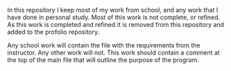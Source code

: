 In this repository I keep most of my work from school, and any work that I have done in personal study.
Most of this work is not complete, or refined. As this work is completed and refined it is removed from
this repository and added to the profolio repository. 

Any school work will contain the file with the requirements from the instructor. Any other work will not.
This work should contain a comment at the top of the main file that will outline the purpose of the program. 
